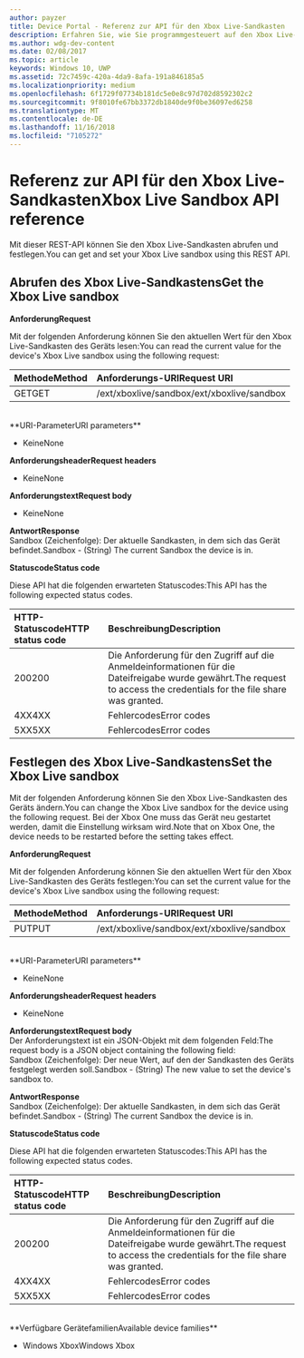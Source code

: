 ```yaml
---
author: payzer
title: Device Portal - Referenz zur API für den Xbox Live-Sandkasten
description: Erfahren Sie, wie Sie programmgesteuert auf den Xbox Live-Sandkasten zugreifen.
ms.author: wdg-dev-content
ms.date: 02/08/2017
ms.topic: article
keywords: Windows 10, UWP
ms.assetid: 72c7459c-420a-4da9-8afa-191a846185a5
ms.localizationpriority: medium
ms.openlocfilehash: 6f1729f07734b181dc5e0e8c97d702d8592302c2
ms.sourcegitcommit: 9f8010fe67bb3372db1840de9f0be36097ed6258
ms.translationtype: MT
ms.contentlocale: de-DE
ms.lasthandoff: 11/16/2018
ms.locfileid: "7105272"
---
```

# <a name="xbox-live-sandbox-api-reference"></a><span data-ttu-id="f201f-104">Referenz zur API für den Xbox Live-Sandkasten</span><span class="sxs-lookup"><span data-stu-id="f201f-104">Xbox Live Sandbox API reference</span></span>   
<span data-ttu-id="f201f-105">Mit dieser REST-API können Sie den Xbox Live-Sandkasten abrufen und festlegen.</span><span class="sxs-lookup"><span data-stu-id="f201f-105">You can get and set your Xbox Live sandbox using this REST API.</span></span>

## <a name="get-the-xbox-live-sandbox"></a><span data-ttu-id="f201f-106">Abrufen des Xbox Live-Sandkastens</span><span class="sxs-lookup"><span data-stu-id="f201f-106">Get the Xbox Live sandbox</span></span>

**<span data-ttu-id="f201f-107">Anforderung</span><span class="sxs-lookup"><span data-stu-id="f201f-107">Request</span></span>**

<span data-ttu-id="f201f-108">Mit der folgenden Anforderung können Sie den aktuellen Wert für den Xbox Live-Sandkasten des Geräts lesen:</span><span class="sxs-lookup"><span data-stu-id="f201f-108">You can read the current value for the device's Xbox Live sandbox using the following request:</span></span>

<span data-ttu-id="f201f-109">Methode</span><span class="sxs-lookup"><span data-stu-id="f201f-109">Method</span></span>      | <span data-ttu-id="f201f-110">Anforderungs-URI</span><span class="sxs-lookup"><span data-stu-id="f201f-110">Request URI</span></span>
:------     | :-----
<span data-ttu-id="f201f-111">GET</span><span class="sxs-lookup"><span data-stu-id="f201f-111">GET</span></span> | <span data-ttu-id="f201f-112">/ext/xboxlive/sandbox</span><span class="sxs-lookup"><span data-stu-id="f201f-112">/ext/xboxlive/sandbox</span></span>
<br />
**<span data-ttu-id="f201f-113">URI-Parameter</span><span class="sxs-lookup"><span data-stu-id="f201f-113">URI parameters</span></span>**

- <span data-ttu-id="f201f-114">Keine</span><span class="sxs-lookup"><span data-stu-id="f201f-114">None</span></span>

**<span data-ttu-id="f201f-115">Anforderungsheader</span><span class="sxs-lookup"><span data-stu-id="f201f-115">Request headers</span></span>**

- <span data-ttu-id="f201f-116">Keine</span><span class="sxs-lookup"><span data-stu-id="f201f-116">None</span></span>

**<span data-ttu-id="f201f-117">Anforderungstext</span><span class="sxs-lookup"><span data-stu-id="f201f-117">Request body</span></span>**

- <span data-ttu-id="f201f-118">Keine</span><span class="sxs-lookup"><span data-stu-id="f201f-118">None</span></span>

**<span data-ttu-id="f201f-119">Antwort</span><span class="sxs-lookup"><span data-stu-id="f201f-119">Response</span></span>**   
<span data-ttu-id="f201f-120">Sandbox (Zeichenfolge): Der aktuelle Sandkasten, in dem sich das Gerät befindet.</span><span class="sxs-lookup"><span data-stu-id="f201f-120">Sandbox - (String) The current Sandbox the device is in.</span></span>   

**<span data-ttu-id="f201f-121">Statuscode</span><span class="sxs-lookup"><span data-stu-id="f201f-121">Status code</span></span>**

<span data-ttu-id="f201f-122">Diese API hat die folgenden erwarteten Statuscodes:</span><span class="sxs-lookup"><span data-stu-id="f201f-122">This API has the following expected status codes.</span></span>

<span data-ttu-id="f201f-123">HTTP-Statuscode</span><span class="sxs-lookup"><span data-stu-id="f201f-123">HTTP status code</span></span>      | <span data-ttu-id="f201f-124">Beschreibung</span><span class="sxs-lookup"><span data-stu-id="f201f-124">Description</span></span>
:------     | :-----
<span data-ttu-id="f201f-125">200</span><span class="sxs-lookup"><span data-stu-id="f201f-125">200</span></span> | <span data-ttu-id="f201f-126">Die Anforderung für den Zugriff auf die Anmeldeinformationen für die Dateifreigabe wurde gewährt.</span><span class="sxs-lookup"><span data-stu-id="f201f-126">The request to access the credentials for the file share was granted.</span></span>
<span data-ttu-id="f201f-127">4XX</span><span class="sxs-lookup"><span data-stu-id="f201f-127">4XX</span></span> | <span data-ttu-id="f201f-128">Fehlercodes</span><span class="sxs-lookup"><span data-stu-id="f201f-128">Error codes</span></span>
<span data-ttu-id="f201f-129">5XX</span><span class="sxs-lookup"><span data-stu-id="f201f-129">5XX</span></span> | <span data-ttu-id="f201f-130">Fehlercodes</span><span class="sxs-lookup"><span data-stu-id="f201f-130">Error codes</span></span>

## <a name="set-the-xbox-live-sandbox"></a><span data-ttu-id="f201f-131">Festlegen des Xbox Live-Sandkastens</span><span class="sxs-lookup"><span data-stu-id="f201f-131">Set the Xbox Live sandbox</span></span>
<span data-ttu-id="f201f-132">Mit der folgenden Anforderung können Sie den Xbox Live-Sandkasten des Geräts ändern.</span><span class="sxs-lookup"><span data-stu-id="f201f-132">You can change the Xbox Live sandbox for the device using the following request.</span></span> <span data-ttu-id="f201f-133">Bei der Xbox One muss das Gerät neu gestartet werden, damit die Einstellung wirksam wird.</span><span class="sxs-lookup"><span data-stu-id="f201f-133">Note that on Xbox One, the device needs to be restarted before the setting takes effect.</span></span>

**<span data-ttu-id="f201f-134">Anforderung</span><span class="sxs-lookup"><span data-stu-id="f201f-134">Request</span></span>**

<span data-ttu-id="f201f-135">Mit der folgenden Anforderung können Sie den aktuellen Wert für den Xbox Live-Sandkasten des Geräts festlegen:</span><span class="sxs-lookup"><span data-stu-id="f201f-135">You can set the current value for the device's Xbox Live sandbox using the following request:</span></span>

<span data-ttu-id="f201f-136">Methode</span><span class="sxs-lookup"><span data-stu-id="f201f-136">Method</span></span>      | <span data-ttu-id="f201f-137">Anforderungs-URI</span><span class="sxs-lookup"><span data-stu-id="f201f-137">Request URI</span></span>
:------     | :-----
<span data-ttu-id="f201f-138">PUT</span><span class="sxs-lookup"><span data-stu-id="f201f-138">PUT</span></span> | <span data-ttu-id="f201f-139">/ext/xboxlive/sandbox</span><span class="sxs-lookup"><span data-stu-id="f201f-139">/ext/xboxlive/sandbox</span></span>
<br />
**<span data-ttu-id="f201f-140">URI-Parameter</span><span class="sxs-lookup"><span data-stu-id="f201f-140">URI parameters</span></span>**

- <span data-ttu-id="f201f-141">Keine</span><span class="sxs-lookup"><span data-stu-id="f201f-141">None</span></span>

**<span data-ttu-id="f201f-142">Anforderungsheader</span><span class="sxs-lookup"><span data-stu-id="f201f-142">Request headers</span></span>**

- <span data-ttu-id="f201f-143">Keine</span><span class="sxs-lookup"><span data-stu-id="f201f-143">None</span></span>

**<span data-ttu-id="f201f-144">Anforderungstext</span><span class="sxs-lookup"><span data-stu-id="f201f-144">Request body</span></span>**   
<span data-ttu-id="f201f-145">Der Anforderungstext ist ein JSON-Objekt mit dem folgenden Feld:</span><span class="sxs-lookup"><span data-stu-id="f201f-145">The request body is a JSON object containing the following field:</span></span>   
<span data-ttu-id="f201f-146">Sandbox (Zeichenfolge): Der neue Wert, auf den der Sandkasten des Geräts festgelegt werden soll.</span><span class="sxs-lookup"><span data-stu-id="f201f-146">Sandbox - (String) The new value to set the device's sandbox to.</span></span>

**<span data-ttu-id="f201f-147">Antwort</span><span class="sxs-lookup"><span data-stu-id="f201f-147">Response</span></span>**   
<span data-ttu-id="f201f-148">Sandbox (Zeichenfolge): Der aktuelle Sandkasten, in dem sich das Gerät befindet.</span><span class="sxs-lookup"><span data-stu-id="f201f-148">Sandbox - (String) The current Sandbox the device is in.</span></span>   

**<span data-ttu-id="f201f-149">Statuscode</span><span class="sxs-lookup"><span data-stu-id="f201f-149">Status code</span></span>**

<span data-ttu-id="f201f-150">Diese API hat die folgenden erwarteten Statuscodes:</span><span class="sxs-lookup"><span data-stu-id="f201f-150">This API has the following expected status codes.</span></span>

<span data-ttu-id="f201f-151">HTTP-Statuscode</span><span class="sxs-lookup"><span data-stu-id="f201f-151">HTTP status code</span></span>      | <span data-ttu-id="f201f-152">Beschreibung</span><span class="sxs-lookup"><span data-stu-id="f201f-152">Description</span></span>
:------     | :-----
<span data-ttu-id="f201f-153">200</span><span class="sxs-lookup"><span data-stu-id="f201f-153">200</span></span> | <span data-ttu-id="f201f-154">Die Anforderung für den Zugriff auf die Anmeldeinformationen für die Dateifreigabe wurde gewährt.</span><span class="sxs-lookup"><span data-stu-id="f201f-154">The request to access the credentials for the file share was granted.</span></span>
<span data-ttu-id="f201f-155">4XX</span><span class="sxs-lookup"><span data-stu-id="f201f-155">4XX</span></span> | <span data-ttu-id="f201f-156">Fehlercodes</span><span class="sxs-lookup"><span data-stu-id="f201f-156">Error codes</span></span>
<span data-ttu-id="f201f-157">5XX</span><span class="sxs-lookup"><span data-stu-id="f201f-157">5XX</span></span> | <span data-ttu-id="f201f-158">Fehlercodes</span><span class="sxs-lookup"><span data-stu-id="f201f-158">Error codes</span></span>

<br />
**<span data-ttu-id="f201f-159">Verfügbare Gerätefamilien</span><span class="sxs-lookup"><span data-stu-id="f201f-159">Available device families</span></span>**

* <span data-ttu-id="f201f-160">Windows Xbox</span><span class="sxs-lookup"><span data-stu-id="f201f-160">Windows Xbox</span></span>

